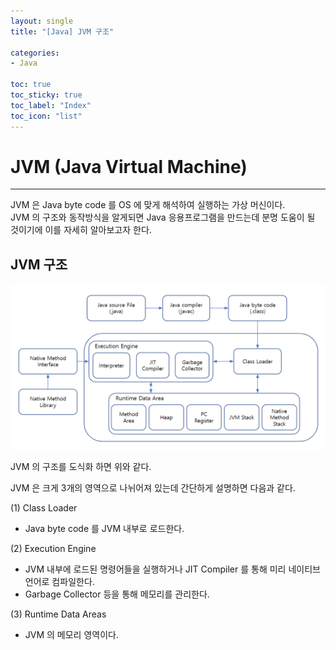 ```yaml
---
layout: single
title: "[Java] JVM 구조"

categories:
- Java

toc: true
toc_sticky: true
toc_label: "Index"
toc_icon: "list"
---
```


# JVM (Java Virtual Machine)

---

JVM 은 Java byte code 를 OS 에 맞게 해석하여 실행하는 가상 머신이다.  
JVM 의 구조와 동작방식을 알게되면 Java 응용프로그램을 만드는데 분명 도움이 될 것이기에 이를 자세히 알아보고자 한다.

## JVM 구조

![image](/assets/images/java_jvm/jvm_architecture.PNG)

JVM 의 구조를 도식화 하면 위와 같다.

JVM 은 크게 3개의 영역으로 나뉘어져 있는데 간단하게 설명하면 다음과 같다.

(1) Class Loader

- Java byte code 를 JVM 내부로 로드한다.

(2) Execution Engine

- JVM 내부에 로드된 명령어들을 실행하거나 JIT Compiler 를 통해 미리 네이티브 언어로 컴파일한다.
- Garbage Collector 등을 통해 메모리를 관리한다.

(3) Runtime Data Areas

- JVM 의 메모리 영역이다.
